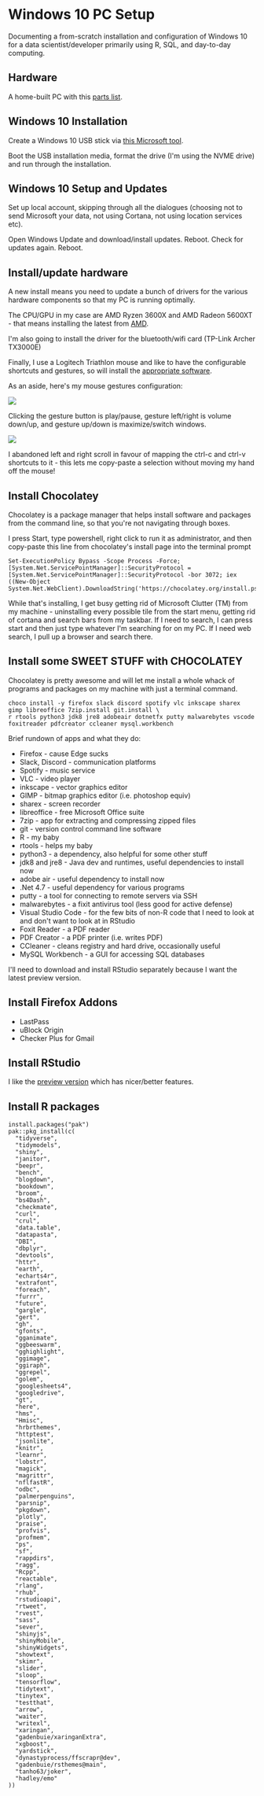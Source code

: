 # Windows 10 PC Setup

Documenting a from-scratch installation and configuration of Windows 10 for a data scientist/developer primarily using R, SQL, and day-to-day computing. 

## Hardware

A home-built PC with this [parts list](https://ca.pcpartpicker.com/list/ZNdTt8).

## Windows 10 Installation

Create a Windows 10 USB stick via [this Microsoft tool](https://support.microsoft.com/en-us/windows/create-installation-media-for-windows-99a58364-8c02-206f-aa6f-40c3b507420d). 

Boot the USB installation media, format the drive (I'm using the NVME drive) and run through the installation. 

## Windows 10 Setup and Updates

Set up local account, skipping through all the dialogues (choosing not to send Microsoft your data, not using Cortana, not using location services etc). 

Open Windows Update and download/install updates. Reboot. Check for updates again. Reboot.

## Install/update hardware

A new install means you need to update a bunch of drivers for the various hardware components so that my PC is running optimally. 

The CPU/GPU in my case are AMD Ryzen 3600X and AMD Radeon 5600XT - that means installing the latest from [AMD](https://www.amd.com/en/support). 

I'm also going to install the driver for the bluetooth/wifi card (TP-Link Archer TX3000E)

Finally, I use a Logitech Triathlon mouse and like to have the configurable shortcuts and gestures, so will install the [appropriate software](https://www.logitech.com/en-ca/product/options).

As an aside, here's my mouse gestures configuration: 

![](https://i.imgur.com/Nw4VZII.png)

Clicking the gesture button is play/pause, gesture left/right is volume down/up, and gesture up/down is maximize/switch windows. 

![](https://i.imgur.com/i2mwciv.png)

I abandoned left and right scroll in favour of mapping the ctrl-c and ctrl-v shortcuts to it - this lets me copy-paste a selection without moving my hand off the mouse!


## Install Chocolatey

Chocolatey is a package manager that helps install software and packages from the command line, so that you're not navigating through boxes. 

I press Start, type powershell, right click to run it as administrator, and then copy-paste this line from chocolatey's install page into the terminal prompt

```
Set-ExecutionPolicy Bypass -Scope Process -Force; [System.Net.ServicePointManager]::SecurityProtocol = [System.Net.ServicePointManager]::SecurityProtocol -bor 3072; iex ((New-Object System.Net.WebClient).DownloadString('https://chocolatey.org/install.ps1'))
```

While that's installing, I get busy getting rid of Microsoft Clutter (TM) from my machine - uninstalling every possible tile from the start menu, getting rid of cortana and search bars from my taskbar. If I need to search, I can press start and then just type whatever I'm searching for on my PC. If I need web search, I pull up a browser and search there. 

## Install some SWEET STUFF with CHOCOLATEY

Chocolatey is pretty awesome and will let me install a whole whack of programs and packages on my machine with just a terminal command. 

```
choco install -y firefox slack discord spotify vlc inkscape sharex gimp libreoffice 7zip.install git.install \ 
r rtools python3 jdk8 jre8 adobeair dotnetfx putty malwarebytes vscode foxitreader pdfcreator ccleaner mysql.workbench
```

Brief rundown of apps and what they do:

- Firefox - cause Edge sucks
- Slack, Discord - communication platforms
- Spotify - music service
- VLC - video player
- inkscape - vector graphics editor
- GIMP - bitmap graphics editor (i.e. photoshop equiv)
- sharex - screen recorder
- libreoffice - free Microsoft Office suite
- 7zip - app for extracting and compressing zipped files
- git - version control command line software
- R - my baby
- rtools - helps my baby
- python3 - a dependency, also helpful for some other stuff
- jdk8 and jre8 - Java dev and runtimes, useful dependencies to install now
- adobe air - useful dependency to install now
- .Net 4.7 - useful dependency for various programs
- putty - a tool for connecting to remote servers via SSH
- malwarebytes - a fixit antivirus tool (less good for active defense)
- Visual Studio Code - for the few bits of non-R code that I need to look at and don't want to look at in RStudio
- Foxit Reader - a PDF reader
- PDF Creator - a PDF printer (i.e. writes PDF)
- CCleaner - cleans registry and hard drive, occasionally useful
- MySQL Workbench - a GUI for accessing SQL databases

I'll need to download and install RStudio separately because I want the latest preview version. 

## Install Firefox Addons

- LastPass
- uBlock Origin
- Checker Plus for Gmail

## Install RStudio

I like the [preview version](https://rstudio.com/products/rstudio/download/preview/) which has nicer/better features. 

## Install R packages

```
install.packages("pak")
pak::pkg_install(c(
  "tidyverse",
  "tidymodels",
  "shiny",
  "janitor",
  "beepr",
  "bench",
  "blogdown",
  "bookdown",
  "broom",
  "bs4Dash",
  "checkmate",
  "curl",
  "crul",
  "data.table",
  "datapasta",
  "DBI",
  "dbplyr",
  "devtools",
  "httr",
  "earth",
  "echarts4r",
  "extrafont",
  "foreach",
  "furrr",
  "future",
  "gargle",
  "gert",
  "gh",
  "gfonts",
  "gganimate",
  "ggbeeswarm",
  "gghighlight",
  "ggimage",
  "ggiraph",
  "ggrepel",
  "golem",
  "googlesheets4",
  "googledrive",
  "gt",
  "here",
  "hms",
  "Hmisc",
  "hrbrthemes",
  "httptest",
  "jsonlite",
  "knitr",
  "learnr",
  "lobstr",
  "magick",
  "magrittr",
  "nflfastR",
  "odbc",
  "palmerpenguins",
  "parsnip",
  "pkgdown",
  "plotly",
  "praise",
  "profvis",
  "profmem",
  "ps",
  "sf",
  "rappdirs",
  "ragg",
  "Rcpp",
  "reactable",
  "rlang",
  "rhub",
  "rstudioapi",
  "rtweet",
  "rvest",
  "sass",
  "sever",
  "shinyjs",
  "shinyMobile",
  "shinyWidgets",
  "showtext",
  "skimr",
  "slider",
  "sloop",
  "tensorflow",
  "tidytext",
  "tinytex",
  "testthat",
  "arrow",
  "waiter",
  "writexl",
  "xaringan",
  "gadenbuie/xaringanExtra",
  "xgboost",
  "yardstick",
  "dynastyprocess/ffscrapr@dev",
  "gadenbuie/rsthemes@main",
  "tanho63/joker",
  "hadley/emo"
))
```

